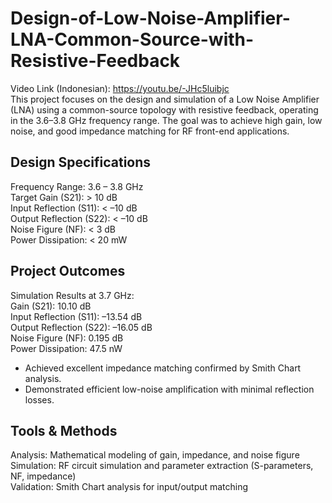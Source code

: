 # Design-of-Low-Noise-Amplifier-LNA-Common-Source-with-Resistive-Feedback
Video Link (Indonesian): https://youtu.be/-JHc5luibjc  
This project focuses on the design and simulation of a Low Noise Amplifier (LNA) using a common-source topology with resistive feedback, operating in the 3.6–3.8 GHz frequency range. The goal was to achieve high gain, low noise, and good impedance matching for RF front-end applications.
## Design Specifications  
Frequency Range: 3.6 – 3.8 GHz  
Target Gain (S21): > 10 dB  
Input Reflection (S11): < –10 dB  
Output Reflection (S22): < –10 dB  
Noise Figure (NF): < 3 dB  
Power Dissipation: < 20 mW  
## Project Outcomes  
Simulation Results at 3.7 GHz:  
Gain (S21): 10.10 dB  
Input Reflection (S11): –13.54 dB  
Output Reflection (S22): –16.05 dB  
Noise Figure (NF): 0.195 dB  
Power Dissipation: 47.5 nW  

* Achieved excellent impedance matching confirmed by Smith Chart analysis.
* Demonstrated efficient low-noise amplification with minimal reflection losses.
## Tools & Methods
Analysis: Mathematical modeling of gain, impedance, and noise figure  
Simulation: RF circuit simulation and parameter extraction (S-parameters, NF, impedance)  
Validation: Smith Chart analysis for input/output matching  
